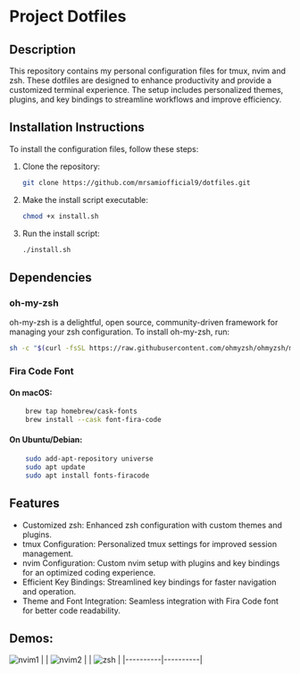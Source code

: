 # Project Dotfiles

## Description

This repository contains my personal configuration files for tmux, nvim and zsh. These dotfiles are designed to enhance productivity and provide a customized terminal experience. The setup includes personalized themes, plugins, and key bindings to streamline workflows and improve efficiency.

## Installation Instructions

To install the configuration files, follow these steps:

1. Clone the repository:

   ```sh
   git clone https://github.com/mrsamiofficial9/dotfiles.git
   ```

2. Make the install script executable:

   ```sh
   chmod +x install.sh
   ```

3. Run the install script:
   ```sh
   ./install.sh
   ```

## Dependencies

### oh-my-zsh

oh-my-zsh is a delightful, open source, community-driven framework for managing your zsh configuration. To install oh-my-zsh, run:

```sh
sh -c "$(curl -fsSL https://raw.githubusercontent.com/ohmyzsh/ohmyzsh/master/tools/install.sh)"
```

### Fira Code Font

#### On macOS:

```sh
    brew tap homebrew/cask-fonts
    brew install --cask font-fira-code
```

#### On Ubuntu/Debian:

```sh
    sudo add-apt-repository universe
    sudo apt update
    sudo apt install fonts-firacode
```

## Features

- Customized zsh: Enhanced zsh configuration with custom themes and plugins.
- tmux Configuration: Personalized tmux settings for improved session management.
- nvim Configuration: Custom nvim setup with plugins and key bindings for an optimized coding experience.
- Efficient Key Bindings: Streamlined key bindings for faster navigation and operation.
- Theme and Font Integration: Seamless integration with Fira Code font for better code readability.

## Demos:

![nvim1](https://github.com/mrsamiofficial9/dotfiles/blob/main/img/nvim-conf-1.png) |
| ![nvim2](https://github.com/mrsamiofficial9/dotfiles/blob/main/img/nvim-conf-2.png) |
| ![zsh](https://github.com/mrsamiofficial9/dotfiles/blob/main/img/zsh-conf.png) |
|----------|----------|
